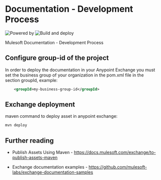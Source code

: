 # Documentation - Development Process
![Powered by](https://img.shields.io/badge/Powered%20by-Mulesoft-blue.svg)
  ![Build and deploy](https://github.com/jpontdia/mule-common-documentation/actions/workflows/build.yml/badge.svg)
<br>

Mulesoft Documentation - Development Process

## Configure group-id of the project

In order to deploy the documentation in your Anypoint Exchange you must set the business group of your organization in the pom.xml file in the section groupId, example:

```xml 
    <groupId>my-business-group-id</groupId>
```

## Exchange deployment
maven command to deploy asset in anypoint exchange:

```bash 
mvn deploy
```

## Further reading
- Publish Assets Using Maven - https://docs.mulesoft.com/exchange/to-publish-assets-maven

- Exchange documentation examples - https://github.com/mulesoft-labs/exchange-documentation-samples

